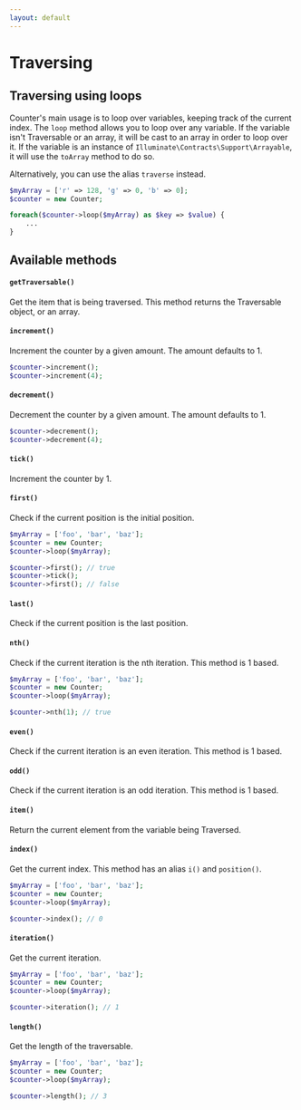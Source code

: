```yaml
---
layout: default
---
```


# Traversing
<!-- [[TOC]] -->

## Traversing using loops

Counter's main usage is to loop over variables, keeping track of the current index. The `loop` method allows you to loop over any variable. If the variable isn't Traversable or an array, it will be cast to an array in order to loop over it. If the variable is an instance of `Illuminate\Contracts\Support\Arrayable`, it will use the `toArray` method to do so.

Alternatively, you can use the alias `traverse` instead.

```php
$myArray = ['r' => 128, 'g' => 0, 'b' => 0];
$counter = new Counter;

foreach($counter->loop($myArray) as $key => $value) {
    ...
}
```

## Available methods
<!-- [[STOC]] -->

#### `getTraversable()`

Get the item that is being traversed. This method returns the Traversable object, or an array.

#### `increment()`

Increment the counter by a given amount. The amount defaults to 1.

```php
$counter->increment();
$counter->increment(4);
```

#### `decrement()`

Decrement the counter by a given amount. The amount defaults to 1.

```php
$counter->decrement();
$counter->decrement(4);
```

#### `tick()`

Increment the counter by 1.

#### `first()`

Check if the current position is the initial position.

```php
$myArray = ['foo', 'bar', 'baz'];
$counter = new Counter;
$counter->loop($myArray);

$counter->first(); // true
$counter->tick();
$counter->first(); // false
```

#### `last()`

Check if the current position is the last position.

#### `nth()`

Check if the current iteration is the nth iteration. This method is 1 based.

```php
$myArray = ['foo', 'bar', 'baz'];
$counter = new Counter;
$counter->loop($myArray);

$counter->nth(1); // true
```

#### `even()`

Check if the current iteration is an even iteration. This method is 1 based.

#### `odd()`

Check if the current iteration is an odd iteration. This method is 1 based.

#### `item()`

Return the current element from the variable being Traversed.

#### `index()`

Get the current index. This method has an alias `i()` and `position()`.

```php
$myArray = ['foo', 'bar', 'baz'];
$counter = new Counter;
$counter->loop($myArray);

$counter->index(); // 0
```

#### `iteration()`

Get the current iteration.

```php
$myArray = ['foo', 'bar', 'baz'];
$counter = new Counter;
$counter->loop($myArray);

$counter->iteration(); // 1
```

#### `length()`

Get the length of the traversable.

```php
$myArray = ['foo', 'bar', 'baz'];
$counter = new Counter;
$counter->loop($myArray);

$counter->length(); // 3
```

